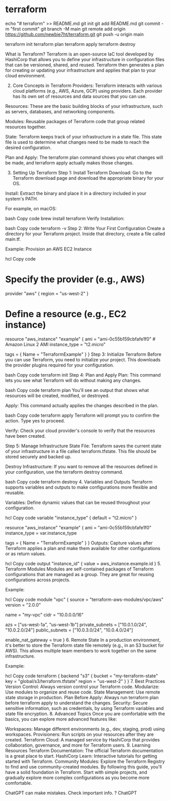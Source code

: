 # terraform


echo "# terraform" >> README.md
git init
git add README.md
git commit -m "first commit"
git branch -M main
git remote add origin https://github.com/newbie7ht/terraform.git
git push -u origin main




terraform init
terraform plan
terraform apply
terraform destroy


What is Terraform?
Terraform is an open-source IaC tool developed by HashiCorp that allows you to define your infrastructure in configuration files that can be versioned, shared, and reused. Terraform then generates a plan for creating or updating your infrastructure and applies that plan to your cloud environment.

2. Core Concepts in Terraform
Providers: Terraform interacts with various cloud platforms (e.g., AWS, Azure, GCP) using providers. Each provider has its own set of resources and data sources that you can use.

Resources: These are the basic building blocks of your infrastructure, such as servers, databases, and networking components.

Modules: Reusable packages of Terraform code that group related resources together.

State: Terraform keeps track of your infrastructure in a state file. This state file is used to determine what changes need to be made to reach the desired configuration.

Plan and Apply: The terraform plan command shows you what changes will be made, and terraform apply actually makes those changes.

3. Setting Up Terraform
Step 1: Install Terraform
Download: Go to the Terraform download page and download the appropriate binary for your OS.

Install: Extract the binary and place it in a directory included in your system's PATH.

For example, on macOS:

bash
Copy code
brew install terraform
Verify Installation:

bash
Copy code
terraform -v
Step 2: Write Your First Configuration
Create a directory for your Terraform project. Inside that directory, create a file called main.tf.

Example: Provision an AWS EC2 Instance

hcl
Copy code
# Specify the provider (e.g., AWS)
provider "aws" {
  region = "us-west-2"
}

# Define a resource (e.g., EC2 instance)
resource "aws_instance" "example" {
  ami           = "ami-0c55b159cbfafe1f0" # Amazon Linux 2 AMI
  instance_type = "t2.micro"

  tags = {
    Name = "TerraformExample"
  }
}
Step 3: Initialize Terraform
Before you can use Terraform, you need to initialize your project. This downloads the provider plugins required for your configuration.

bash
Copy code
terraform init
Step 4: Plan and Apply
Plan: This command lets you see what Terraform will do without making any changes.

bash
Copy code
terraform plan
You'll see an output that shows what resources will be created, modified, or destroyed.

Apply: This command actually applies the changes described in the plan.

bash
Copy code
terraform apply
Terraform will prompt you to confirm the action. Type yes to proceed.

Verify: Check your cloud provider's console to verify that the resources have been created.

Step 5: Manage Infrastructure
State File: Terraform saves the current state of your infrastructure in a file called terraform.tfstate. This file should be stored securely and backed up.

Destroy Infrastructure: If you want to remove all the resources defined in your configuration, use the terraform destroy command.

bash
Copy code
terraform destroy
4. Variables and Outputs
Terraform supports variables and outputs to make configurations more flexible and reusable.

Variables: Define dynamic values that can be reused throughout your configuration.

hcl
Copy code
variable "instance_type" {
  default = "t2.micro"
}

resource "aws_instance" "example" {
  ami           = "ami-0c55b159cbfafe1f0"
  instance_type = var.instance_type

  tags = {
    Name = "TerraformExample"
  }
}
Outputs: Capture values after Terraform applies a plan and make them available for other configurations or as return values.

hcl
Copy code
output "instance_id" {
  value = aws_instance.example.id
}
5. Terraform Modules
Modules are self-contained packages of Terraform configurations that are managed as a group. They are great for reusing configurations across projects.

Example:

hcl
Copy code
module "vpc" {
  source = "terraform-aws-modules/vpc/aws"
  version = "2.0.0"

  name = "my-vpc"
  cidr = "10.0.0.0/16"

  azs             = ["us-west-1a", "us-west-1b"]
  private_subnets = ["10.0.1.0/24", "10.0.2.0/24"]
  public_subnets  = ["10.0.3.0/24", "10.0.4.0/24"]

  enable_nat_gateway = true
}
6. Remote State
In a production environment, it's better to store the Terraform state file remotely (e.g., in an S3 bucket for AWS). This allows multiple team members to work together on the same infrastructure.

Example:

hcl
Copy code
terraform {
  backend "s3" {
    bucket = "my-terraform-state"
    key    = "global/s3/terraform.tfstate"
    region = "us-west-2"
  }
}
7. Best Practices
Version Control: Always version control your Terraform code.
Modularize: Use modules to organize and reuse code.
State Management: Use remote state storage in production.
Plan Before Apply: Always run terraform plan before terraform apply to understand the changes.
Security: Secure sensitive information, such as credentials, by using Terraform variables and state file encryption.
8. Advanced Topics
Once you are comfortable with the basics, you can explore more advanced features like:

Workspaces: Manage different environments (e.g., dev, staging, prod) using workspaces.
Provisioners: Run scripts on your resources after they are created.
Terraform Cloud: A managed service by HashiCorp that provides collaboration, governance, and more for Terraform users.
9. Learning Resources
Terraform Documentation: The official Terraform documentation is a great place to start.
HashiCorp Learn: Interactive tutorials for getting started with Terraform.
Community Modules: Explore the Terraform Registry to find and use community-created modules.
By following this guide, you'll have a solid foundation in Terraform. Start with simple projects, and gradually explore more complex configurations as you become more comfortable.











ChatGPT can make mistakes. Check important info.
?
ChatGPT
